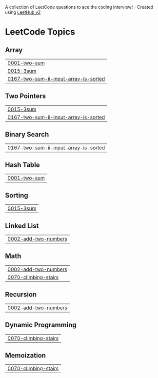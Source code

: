 A collection of LeetCode questions to ace the coding interview! - Created using [LeetHub v2](https://github.com/arunbhardwaj/LeetHub-2.0)
<!---LeetCode Topics Start-->
# LeetCode Topics
## Array
|  |
| ------- |
| [0001-two-sum](https://github.com/codexcherry/BitByBit/tree/master/0001-two-sum) |
| [0015-3sum](https://github.com/codexcherry/BitByBit/tree/master/0015-3sum) |
| [0167-two-sum-ii-input-array-is-sorted](https://github.com/codexcherry/BitByBit/tree/master/0167-two-sum-ii-input-array-is-sorted) |
## Two Pointers
|  |
| ------- |
| [0015-3sum](https://github.com/codexcherry/BitByBit/tree/master/0015-3sum) |
| [0167-two-sum-ii-input-array-is-sorted](https://github.com/codexcherry/BitByBit/tree/master/0167-two-sum-ii-input-array-is-sorted) |
## Binary Search
|  |
| ------- |
| [0167-two-sum-ii-input-array-is-sorted](https://github.com/codexcherry/BitByBit/tree/master/0167-two-sum-ii-input-array-is-sorted) |
## Hash Table
|  |
| ------- |
| [0001-two-sum](https://github.com/codexcherry/BitByBit/tree/master/0001-two-sum) |
## Sorting
|  |
| ------- |
| [0015-3sum](https://github.com/codexcherry/BitByBit/tree/master/0015-3sum) |
## Linked List
|  |
| ------- |
| [0002-add-two-numbers](https://github.com/codexcherry/BitByBit/tree/master/0002-add-two-numbers) |
## Math
|  |
| ------- |
| [0002-add-two-numbers](https://github.com/codexcherry/BitByBit/tree/master/0002-add-two-numbers) |
| [0070-climbing-stairs](https://github.com/codexcherry/BitByBit/tree/master/0070-climbing-stairs) |
## Recursion
|  |
| ------- |
| [0002-add-two-numbers](https://github.com/codexcherry/BitByBit/tree/master/0002-add-two-numbers) |
## Dynamic Programming
|  |
| ------- |
| [0070-climbing-stairs](https://github.com/codexcherry/BitByBit/tree/master/0070-climbing-stairs) |
## Memoization
|  |
| ------- |
| [0070-climbing-stairs](https://github.com/codexcherry/BitByBit/tree/master/0070-climbing-stairs) |
<!---LeetCode Topics End-->